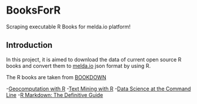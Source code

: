 # BooksForR
Scraping executable R Books for melda.io platform!

## Introduction

In this project, it is aimed to download the data of current open source R books and convert them to [melda.io](www.melda.io) json   format by using R.

The R books are taken from [BOOKDOWN](bookdown.org)


-[Geocomputation with R](https://geocompr.robinlovelace.net/)
-[Text Mining with R](https://tidytextmining.com/)
-[Data Science at the Command Line](https://www.datascienceatthecommandline.com/)
-[R Markdown: The Definitive Guide](https://bookdown.org/yihui/rmarkdown/)
